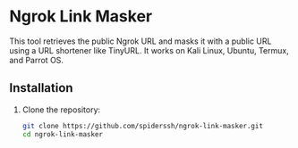 # Ngrok Link Masker

This tool retrieves the public Ngrok URL and masks it with a public URL using a URL shortener like TinyURL. It works on Kali Linux, Ubuntu, Termux, and Parrot OS.

## Installation

1. Clone the repository:
   ```bash
   git clone https://github.com/spiderssh/ngrok-link-masker.git
   cd ngrok-link-masker
